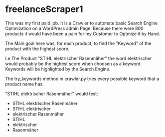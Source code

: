 # freelanceScraper1

This was my first paid job. It is a Crawler to automate basic Search Engine Optimization on a WordPress admin Page.
Because there were 800 products it would have been a pain for my Customer to Optmize it by Hand.

The Main goal here was, for each product, to find the "Keyword" of the product with the highest score.

I.e The Product "STIHL elektrischer Rasenmäher"
the word elektrischer would probably be the highest score when choosen as a keyword. Keywords will be highlighted by the Search Engine.

The try_keywords method in crawler.py tries every possible keyword that a product name has.

"STIHL elektrischer Rasenmäher" would test:
- STIHL elektrischer Rasenmäher
- STIHL elektrischer
- elektrischer Rasenmäher
- STIHL
- elektrischer
- Rasenmäher
